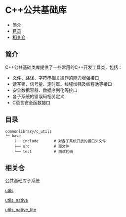 # C++公共基础库<a name="ZH-CN_TOPIC_0000001148676553"></a>


-   [简介](#section11660541593)
-   [目录](#section17271017133915)
-   [相关仓](#section1249817110914)

## 简介<a name="section11660541593"></a>

C++公共基础类库提供了一些常用的C++开发工具类，包括：

-   文件、路径、字符串相关操作的能力增强接口
-   读写锁、信号量、定时器、线程增强及线程池等接口
-   安全数据容器、数据序列化等接口
-   各子系统的错误码相关定义
-   C语言安全函数接口

## 目录<a name="section17271017133915"></a>

```
commonlibrary/c_utils
└─ base
    ├── include       # 对各子系统开放的接口头文件
    ├── src           # 源文件
    └── test          # 测试代码
```

## 相关仓<a name="section1249817110914"></a>

公共基础库子系统

[utils](https://gitee.com/openharmony/utils/blob/master/README_zh.md)

[utils\_native](https://gitee.com/openharmony/utils_native/blob/master/README_zh.md)

[utils\_native\_lite](https://gitee.com/openharmony/utils_native_lite/blob/master/README_zh.md)

